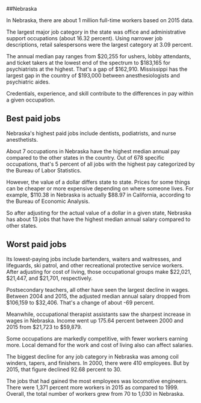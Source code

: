 

##Nebraska

In Nebraska, there are about 1 million full-time workers based on 2015 data.

The largest major job category in the state was <span class='occ_title_em state'>office and administrative support occupations</span> (about 16.32 percent). Using narrower job descriptions, <span class='occ_title_em state'>retail salespersons</span> were the largest category at 3.09 percent.
               
The annual median pay ranges from $20,255 for <span class='occ_title_em state'>ushers, lobby attendants, and ticket takers</span> at the lowest end of the spectrum to  $183,165 for <span class='occ_title_em state'>psychiatrists</span> at the highest. That's a gap of $162,910. Mississippi has the largest gap in the country of $193,000 between <span class='occ_title_em state'>anesthesiologists and psychiatric aides</span>.
          
Credentials, experience, and skill contribute to the differences in pay within a given occupation.

## Best paid jobs
Nebraska's highest paid jobs include <span class='occ_title_em state'>dentists, podiatrists</span>, and <span class='occ_title_em state'>nurse anesthetists</span>.
               
About 7 occupations in Nebraska have the highest median annual pay compared to the other states in the country. Out of 678 specific occupations, that's 5 percent of all jobs with the highest pay categorized by the Bureau of Labor Statistics.
               
However, the value of a dollar differs state to state. Prices for some things can be cheaper or more expensive depending on where someone lives. For example, $110.38 in Nebraska is actually $88.97 in California, according to the Bureau of Economic Analysis.
               
So after adjusting for the actual value of a dollar in a given state, Nebraska has about 13 jobs that have the highest median annual salary compared to other states.
               
## Worst paid jobs

Its lowest-paying jobs include <span class='occ_title_em state'>bartenders</span>, <span class='occ_title_em state'>waiters and waitresses</span>, and <span class='occ_title_em state'>lifeguards, ski patrol, and other recreational protective service workers</span>. After adjusting for cost of living, those occupational groups make $22,021,  $21,447, and  $21,701, respectively.
               
<span class='occ_title_em state'>Postsecondary teachers, all other</span> have seen the largest decline in wages. Between 2004 and 2015, the adjusted median annual salary dropped from $106,159 to $32,406. That's a change of about -69 percent.
               
Meanwhile, <span class='occ_title_em state'>occupational therapist assistants</span> saw the sharpest increase in wages in Nebraska. Income went up 175.64 percent between 2000 and 2015 from $21,723 to $59,879.

Some occupations are markedly competitive, with fewer workers earning more. Local demand for the work and cost of living also can affect salaries.

            
The biggest decline for any job category in Nebraska was among <span class='occ_title_em state'>coil winders, tapers, and finishers</span>. In 2000, there were 410 employees. But by 2015, that figure declined 92.68 percent to 30. 
               
The jobs that had gained the most employees was locomotive engineers. There were 1,371 percent more workers in 2015 as compared to 1999. Overall, the total number of workers grew from 70 to 1,030 in Nebraska.
